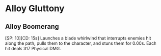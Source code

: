 # Alloy Gluttony

## Alloy Boomerang

[SP: 10][CD: 15s] Launches a blade whirlwind that interrupts enemies hit along the path, pulls them to the character, and stuns them for 0.00s. Each hit deals 317 Physical DMG.